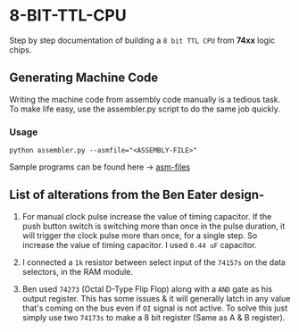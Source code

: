 # 8-BIT-TTL-CPU
Step by step documentation of building a `8 bit TTL CPU` from **74xx** logic chips.

## Generating Machine Code

Writing the machine code from assembly code manually is a tedious task. To make life easy, use the assembler.py script to do the same job quickly.

### Usage
```
python assembler.py --asmfile="<ASSEMBLY-FILE>"
```

Sample programs can be found here -> [asm-files](https://github.com/YashIndane/8-BIT-TTL-CPU/tree/main/asm-files)

## List of alterations from the Ben Eater design-

1. For manual clock pulse increase the value of timing capacitor. If the push button switch is switching more than once in the pulse duration, it will trigger the clock pulse more than once, for a single step. So increase the value of timing capacitor. I used ```0.44 uF``` capacitor.

2. I connected a ```1k``` resistor between select input of the ```74157s``` on the data selectors, in the RAM module.

3. Ben used ```74273``` (Octal D-Type Flip Flop) along with a ```AND``` gate as his output register. This has some issues & it will generally latch in any value that's coming on the bus even if ```OI``` signal is not active. To solve this just simply use two ```74173s``` to make a 8 bit register (Same as A & B register).
